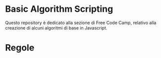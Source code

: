 # Basic Algorithm Scripting

Questo repository è dedicato alla sezione di Free Code Camp, relativo alla creazione di alcuni algoritmi di base in Javascript.

# Regole